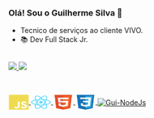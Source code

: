 ### Olá! Sou o Guilherme Silva 👋

- Tecnico de serviços ao cliente VIVO. 
- 📚 Dev Full Stack Jr.
##
<div>
  <a href="https://github.com/Guisds">
  <img height="180em" src="https://github-readme-stats.vercel.app/api?username=Guisds&show_icons=true&theme=dark&include_all_commits=true&count_private=true"/>
  <img height="180em" src="https://github-readme-stats.vercel.app/api/top-langs/?username=Guisds&layout=compact&langs_count=7&theme=dark"/>
</div>
  
  
##
  
<div style="display: inline_block"><br>
  <img align="center" alt="Gui-Js" height="30" width="40" src="https://raw.githubusercontent.com/devicons/devicon/master/icons/javascript/javascript-plain.svg">
  <img align="center" alt="Gui-React" height="30" width="40" src="https://raw.githubusercontent.com/devicons/devicon/master/icons/react/react-original.svg">
  <img align="center" alt="Gui-HTML" height="30" width="40" src="https://raw.githubusercontent.com/devicons/devicon/master/icons/html5/html5-original.svg">
  <img align="center" alt="Gui-CSS" height="30" width="40" src="https://raw.githubusercontent.com/devicons/devicon/master/icons/css3/css3-original.svg">
  <img align="center" alt="Gui-NodeJs" height="30" width="40" img src="https://cdn.jsdelivr.net/gh/devicons/devicon/icons/nodejs/nodejs-original.svg" />
</div>
